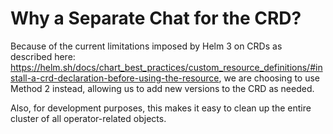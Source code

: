 Why a Separate Chat for the CRD?
================================

Because of the current limitations imposed by Helm 3 on CRDs as described
here: https://helm.sh/docs/chart_best_practices/custom_resource_definitions/#install-a-crd-declaration-before-using-the-resource,
we are choosing to use Method 2 instead, allowing us to add new versions
to the CRD as needed.

Also, for development purposes, this makes it easy to clean up the entire
cluster of all operator-related objects.
